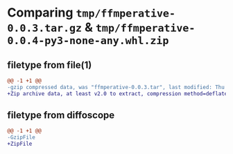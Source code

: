 # Comparing `tmp/ffmperative-0.0.3.tar.gz` & `tmp/ffmperative-0.0.4-py3-none-any.whl.zip`

## filetype from file(1)

```diff
@@ -1 +1 @@
-gzip compressed data, was "ffmperative-0.0.3.tar", last modified: Thu Jul  6 19:57:58 2023, max compression
+Zip archive data, at least v2.0 to extract, compression method=deflate
```

## filetype from diffoscope

```diff
@@ -1 +1 @@
-GzipFile
+ZipFile
```

